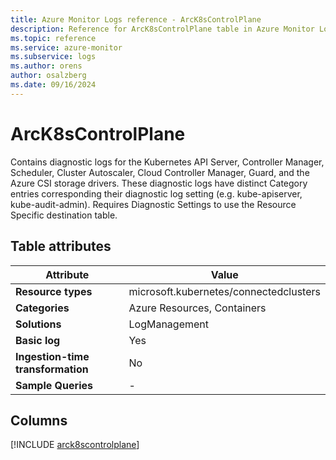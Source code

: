 ```yaml
---
title: Azure Monitor Logs reference - ArcK8sControlPlane
description: Reference for ArcK8sControlPlane table in Azure Monitor Logs.
ms.topic: reference
ms.service: azure-monitor
ms.subservice: logs
ms.author: orens
author: osalzberg
ms.date: 09/16/2024
---
```


# ArcK8sControlPlane

Contains diagnostic logs for the Kubernetes API Server, Controller Manager, Scheduler, Cluster Autoscaler, Cloud Controller Manager, Guard, and the Azure CSI storage drivers. These diagnostic logs have distinct Category entries corresponding their diagnostic log setting (e.g. kube-apiserver, kube-audit-admin). Requires Diagnostic Settings to use the Resource Specific destination table.


## Table attributes

|Attribute|Value|
|---|---|
|**Resource types**|microsoft.kubernetes/connectedclusters|
|**Categories**|Azure Resources, Containers|
|**Solutions**| LogManagement|
|**Basic log**|Yes|
|**Ingestion-time transformation**|No|
|**Sample Queries**|-|



## Columns
  
[!INCLUDE [arck8scontrolplane](~/reusable-content/ce-skilling/azure/includes/azure-monitor/reference/tables/arck8scontrolplane-include.md)]
